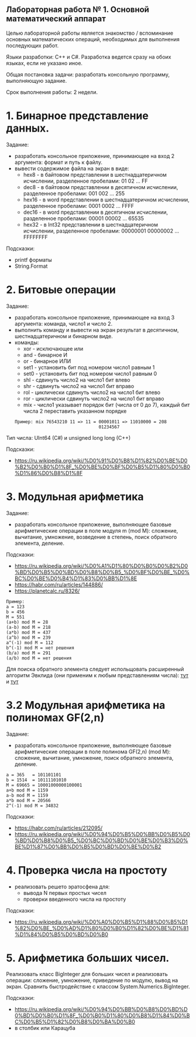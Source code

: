## Лабораторная работа № 1. Основной математический аппарат

Целью лабораторной работы является знакомство / вспоминание основных математических операций, необходимых для выполнения последующих работ.

Языки разработки: С++ и С#. Разработка ведется сразу на обоих языках, если не указано иное.

Общая постановка задачи: разработать консольную программу, выполняющую задание.

Срок выполнения работы: 2 недели.

# 1. Бинарное представление данных. 

Задание: 

- разработать консольное приложение, принимающее на вход 2 аргумента: формат и путь к файлу. 
- вывести содержимое файла на экран в виде:
  - hex8 - в байтовом представлении в шестнадцатеричном исчислении, разделенное пробелами: 01  02  ... FF
  - dec8 - в байтовом представлении в десятичном исчислении, разделенное пробелами:        001 002 ... 255
  - hex16 - в word представлении в шестнадцатеричном исчислении, разделенное пробелами: 0001  0002  ... FFFF
  - dec16 - в word представлении в десятичном исчислении, разделенное пробелами:        00001 00002 ... 65535
  - hex32 - в Int32 представлении в шестнадцатеричном исчислении, разделенное пробелами: 00000001  00000002  ... FFFFFFFF

Подсказки:
- printf форматы
- String.Format

# 2. Битовые операции

Задание: 

- разработать консольное приложение, принимающее на вход 3 аргумента: команда, число1 и число 2.
- выполнить команду и вывести на экран результат в десятичном, шестнадцатеричном и бинарном виде.
- команды:
  - xor -  исключающее или
  - and - бинарное И
  - or - бинарное ИЛИ
  - set1 - установить бит под номером число1 равным 1
  - set0 - установить бит под номером число1 равным 0
  - shl - сдвинуть число2 на число1 бит влево
  - shr - сдвинуть число2 на число1 бит вправо
  - rol - циклически сдвинуть число2 на число1 бит влево
  - ror - циклически сдвинуть число2 на число1 бит вправо
  - mix - число1 указывает порядок бит (числа от 0 до 7), каждый бит числа 2 переставить указанном порядке 
  ```
  Пример: mix 76543210 11 => 11 = 00001011 => 11010000 = 208
                                  01234567 
  ```

Тип числа: UInt64 (C#) и unsigned long long (C++)

Подсказки:
* https://ru.wikipedia.org/wiki/%D0%91%D0%B8%D1%82%D0%BE%D0%B2%D0%B0%D1%8F_%D0%BE%D0%BF%D0%B5%D1%80%D0%B0%D1%86%D0%B8%D1%8F

# 3. Модульная арифметика

Задание:

- разработать консольное приложение, выполняющее базовые арифметические операции в поле модуля m (mod M):  сложение, вычитание, умножение, возведение в степень, поиск обратного элемента, деление.

Подсказки:
* https://ru.wikipedia.org/wiki/%D0%A1%D1%80%D0%B0%D0%B2%D0%BD%D0%B5%D0%BD%D0%B8%D0%B5_%D0%BF%D0%BE_%D0%BC%D0%BE%D0%B4%D1%83%D0%BB%D1%8E
* https://habr.com/ru/articles/144886/
* https://planetcalc.ru/8326/

```
Пример:
a = 123
b = 456
M = 551
(a+b) mod M = 28
(a-b) mod M = 218
(a*b) mod M = 437
(a^b) mod M = 239
a^(-1) mod M = 112
b^(-1) mod M = нет решения
(b/a) mod M = 291
(a/b) mod M = нет решения
```

Для поиска обратного элемента следует испольщовать расширенный алгоритм Эвклида (они применим к любым представлениям числа): [тут](https://ru.wikipedia.org/wiki/%D0%9E%D0%B1%D1%80%D0%B0%D1%82%D0%BD%D0%BE%D0%B5_%D0%BF%D0%BE_%D0%BC%D0%BE%D0%B4%D1%83%D0%BB%D1%8E_%D1%87%D0%B8%D1%81%D0%BB%D0%BE) и [тут](https://e-maxx.ru/algo/export_extended_euclid_algorithm) 

# 3.2 Модульная арифметика на полиномах GF(2,n)

Задание:

- разработать консольное приложение, выполняющее базовые арифметические операции в поле полинома GF(2,n) (mod M):  сложение, вычитание, умножение, поиск обратного элемента, деление.

```
a = 365   = 101101101
b = 1514  = 10111101010
M = 69665 = 10001000000100001
a+b mod M = 1159
a-b mod M = 1159
a*b mod M = 20566
2^(-1) mod M = 34832
```
Подсказки:
* https://habr.com/ru/articles/212095/ 
* https://ru.wikipedia.org/wiki/%D0%94%D0%B5%D0%BB%D0%B5%D0%BD%D0%B8%D0%B5_%D0%BC%D0%BD%D0%BE%D0%B3%D0%BE%D1%87%D0%BB%D0%B5%D0%BD%D0%BE%D0%B2 

# 4. Проверка числа на простоту

- реализовать решето эратосфена для:
  -  вывода N первых простых чисел
  -  проверки введенного числа на простоту

Подсказки:
* https://ru.wikipedia.org/wiki/%D0%A0%D0%B5%D1%88%D0%B5%D1%82%D0%BE_%D0%AD%D1%80%D0%B0%D1%82%D0%BE%D1%81%D1%84%D0%B5%D0%BD%D0%B0

# 5. Арифметика больших чисел.

Реализовать класс BigInteger для больших чисел и реализовать операции: сложение, умножение, приведение по модулю, вывод на экран. Сравнить быстродействие с классом System.Numerics.BigInteger.

Подсказки:
* https://ru.wikipedia.org/wiki/%D0%94%D0%BB%D0%B8%D0%BD%D0%BD%D0%B0%D1%8F_%D0%B0%D1%80%D0%B8%D1%84%D0%BC%D0%B5%D1%82%D0%B8%D0%BA%D0%B0
* в столбик или Карацуба
